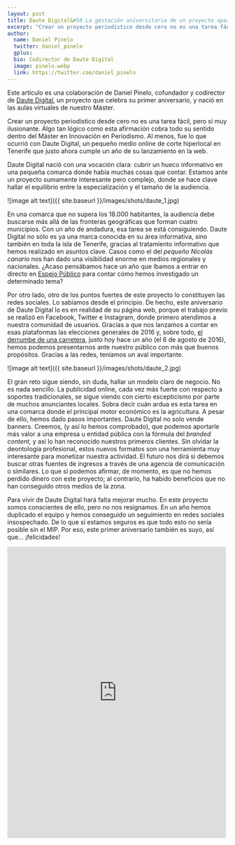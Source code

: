 ```yaml
---
layout: post
title: Daute Digital&#58 La gestación universitaria de un proyecto apasionante
excerpt: "Crear un proyecto periodístico desde cero no es una tarea fácil, pero sí muy ilusionante. Algo tan lógico como esta afirmación cobra todo su sentido dentro del Máster en Innovación en Periodismo. Al menos, fue lo que ocurrió con Daute Digital, un pequeño medio online de corte hiperlocal en Tenerife que justo ahora cumple un año de su lanzamiento en la web."
author:
  name: Daniel Pinelo
  twitter: daniel_pinelo
  gplus:  
  bio: Codirector de Daute Digital
  image: pinelo.webp
  link: https://twitter.com/daniel_pinelo
---
```

<div class="card">
  <div class="card-block">
    <p class="card-text">Este artículo es una colaboración de Daniel Pinelo, cofundador y codirector de <a href="https://dautedigital.es/"> Daute Digital</a>, un proyecto que celebra su primer aniversario, y nació en las aulas virtuales de nuestro Máster.</p>
  </div>
</div>

Crear un proyecto periodístico desde cero no es una tarea fácil, pero sí muy ilusionante. Algo tan lógico como esta afirmación cobra todo su sentido dentro del Máster en Innovación en Periodismo. Al menos, fue lo que ocurrió con Daute Digital, un pequeño medio online de corte hiperlocal en Tenerife que justo ahora cumple un año de su lanzamiento en la web.

Daute Digital nació con una vocación clara: cubrir un hueco informativo en una pequeña comarca donde había muchas cosas que contar. Estamos ante un proyecto sumamente interesante pero complejo, donde se hace clave hallar el equilibrio entre la especialización y el tamaño de la audiencia.

![image alt text]({{ site.baseurl }}/images/shots/daute_1.jpg)

En una comarca que no supera los 18.000 habitantes, la audiencia debe buscarse más allá de las fronteras geográficas que forman cuatro municipios. Con un año de andadura, esa tarea se está consiguiendo. Daute Digital no sólo es ya una marca conocida en su área informativa, sino también en toda la isla de Tenerife, gracias al tratamiento informativo que hemos realizado en asuntos clave. Casos como el del *pequeño Nicolás canario* nos han dado una visibilidad enorme en medios regionales y nacionales. ¿Acaso pensábamos hace un año que íbamos a entrar en directo en [Espejo Público](https://twitter.com/EspejoPublico/status/857537060181352449) para contar cómo hemos investigado un determinado tema?

Por otro lado, otro de los puntos fuertes de este proyecto lo constituyen las redes sociales. Lo sabíamos desde el principio. De hecho, este aniversario de Daute Digital lo es en realidad de su página web, porque el trabajo previo se realizó en Facebook, Twitter e Instagram, donde primero atendimos a nuestra comunidad de usuarios. Gracias a que nos lanzamos a contar en esas plataformas las elecciones generales de 2016 y, sobre todo, [el derrumbe de una carretera](https://dautedigital.es/2017/07/derrumbe-teno-12-julio-despegue-daute-digital/), justo hoy hace un año (el 6 de agosto de 2016), hemos podemos presentarnos ante nuestro público con más que buenos propósitos. Gracias a las redes, teníamos un aval importante.

![image alt text]({{ site.baseurl }}/images/shots/daute_2.jpg)

El gran reto sigue siendo, sin duda, hallar un modelo claro de negocio. No es nada sencillo. La publicidad online, cada vez más fuerte con respecto a soportes tradicionales, se sigue viendo con cierto escepticismo por parte de muchos anunciantes locales. Sobra decir cuán ardua es esta tarea en una comarca donde el principal motor económico es la agricultura. A pesar de ello, hemos dado pasos importantes. Daute Digital no solo vende banners. Creemos, (y así lo hemos comprobado), que podemos aportarle más valor a una empresa u entidad pública con la fórmula del _branded content_, y así lo han reconocido nuestros primeros clientes. Sin olvidar la deontología profesional, estos nuevos formatos son una herramienta muy interesante para monetizar nuestra actividad. El futuro nos dirá si debemos buscar otras fuentes de ingresos a través de una agencia de comunicación o similares. Lo que sí podemos afirmar, de momento, es que no hemos perdido dinero con este proyecto; al contrario, ha habido beneficios que no han conseguido otros medios de la zona.

Para vivir de Daute Digital hará falta mejorar mucho. En este proyecto somos conscientes de ello, pero no nos resignamos. En un año hemos duplicado el equipo y hemos conseguido un seguimiento en redes sociales insospechado. De lo que sí estamos seguros es que todo esto no sería posible sin el MIP. Por eso, este primer aniversario también es suyo, así que… ¡felicidades!

<iframe src="https://www.facebook.com/plugins/post.php?href=https%3A%2F%2Fwww.facebook.com%2Fdautedigital%2Fposts%2F500008433696403&width=500" width="500" height="664" style="border:none;overflow:hidden" scrolling="no" frameborder="0" allowTransparency="true"></iframe>

